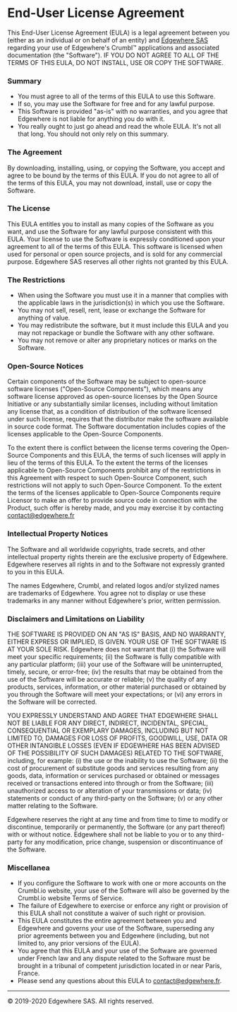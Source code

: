 # End-User License Agreement

This End-User License Agreement (EULA) is a legal agreement between you (either as an individual or on behalf of an entity) and [Edgewhere SAS](https://www.edgewhere.fr) regarding your use of Edgewhere's Crumbl&trade; applications and associated documentation (the "Software").
IF YOU DO NOT AGREE TO ALL OF THE TERMS OF THIS EULA, DO NOT INSTALL, USE OR COPY THE SOFTWARE.

### Summary

* You must agree to all of the terms of this EULA to use this Software.
* If so, you may use the Software for free and for any lawful purpose.
* This Software is provided "as-is" with no warranties, and you agree that Edgewhere is not liable for anything you do with it.
* You really ought to just go ahead and read the whole EULA. It's not all that long. You should not only rely on this summary.


### The Agreement

By downloading, installing, using, or copying the Software, you accept and agree to be bound by the terms of this EULA. If you do not agree to all of the terms of this EULA, you may not download, install, use or copy the Software.


### The License

This EULA entitles you to install as many copies of the Software as you want, and use the Software for any lawful purpose consistent with this EULA. Your license to use the Software is expressly conditioned upon your agreement to all of the terms of this EULA. This software is licensed when used for personal or open source projects, and is sold for any commercial purpose. Edgewhere SAS reserves all other rights not granted by this EULA.


### The Restrictions

* When using the Software you must use it in a manner that complies with the applicable laws in the jurisdiction(s) in which you use the Software.
* You may not sell, resell, rent, lease or exchange the Software for anything of value.
* You may redistribute the software, but it must include this EULA and you may not repackage or bundle the Software with any other software.
* You may not remove or alter any proprietary notices or marks on the Software.


### Open-Source Notices

Certain components of the Software may be subject to open-source software licenses ("Open-Source Components"), which means any software license approved as open-source licenses by the Open Source Initiative or any substantially similar licenses, including without limitation any license that, as a condition of distribution of the software licensed under such license, requires that the distributor make the software available in source code format. The Software documentation includes copies of the licenses applicable to the Open-Source Components.

To the extent there is conflict between the license terms covering the Open-Source Components and this EULA, the terms of such licenses will apply in lieu of the terms of this EULA. To the extent the terms of the licenses applicable to Open-Source Components prohibit any of the restrictions in this Agreement with respect to such Open-Source Component, such restrictions will not apply to such Open-Source Component. To the extent the terms of the licenses applicable to Open-Source Components require Licensor to make an offer to provide source code in connection with the Product, such offer is hereby made, and you may exercise it by contacting [contact@edgewhere.fr](mailto:contact@edgewhere.fr)


### Intellectual Property Notices

The Software and all worldwide copyrights, trade secrets, and other intellectual property rights therein are the exclusive property of Edgewhere. Edgewhere reserves all rights in and to the Software not expressly granted to you in this EULA.

The names Edgewhere, Crumbl, and related logos and/or stylized names are trademarks of Edgewhere. You agree not to display or use these trademarks in any manner without Edgewhere's prior, written permission.


### Disclaimers and Limitations on Liability

THE SOFTWARE IS PROVIDED ON AN "AS IS" BASIS, AND NO WARRANTY, EITHER EXPRESS OR IMPLIED, IS GIVEN. YOUR USE OF THE SOFTWARE IS AT YOUR SOLE RISK. Edgewhere does not warrant that (i) the Software will meet your specific requirements; (ii) the Software is fully compatible with any particular platform; (iii) your use of the Software will be uninterrupted, timely, secure, or error-free; (iv) the results that may be obtained from the use of the Software will be accurate or reliable; (v) the quality of any products, services, information, or other material purchased or obtained by you through the Software will meet your expectations; or (vi) any errors in the Software will be corrected.

YOU EXPRESSLY UNDERSTAND AND AGREE THAT EDGEWHERE SHALL NOT BE LIABLE FOR ANY DIRECT, INDIRECT, INCIDENTAL, SPECIAL, CONSEQUENTIAL OR EXEMPLARY DAMAGES, INCLUDING BUT NOT LIMITED TO, DAMAGES FOR LOSS OF PROFITS, GOODWILL, USE, DATA OR OTHER INTANGIBLE LOSSES (EVEN IF EDGEWHERE HAS BEEN ADVISED OF THE POSSIBILITY OF SUCH DAMAGES) RELATED TO THE SOFTWARE, including, for example: (i) the use or the inability to use the Software; (ii) the cost of procurement of substitute goods and services resulting from any goods, data, information or services purchased or obtained or messages received or transactions entered into through or from the Software; (iii) unauthorized access to or alteration of your transmissions or data; (iv) statements or conduct of any third-party on the Software; (v) or any other matter relating to the Software.

Edgewhere reserves the right at any time and from time to time to modify or discontinue, temporarily or permanently, the Software (or any part thereof) with or without notice. Edgewhere shall not be liable to you or to any third-party for any modification, price change, suspension or discontinuance of the Software.


### Miscellanea

* If you configure the Software to work with one or more accounts on the Crumbl.io website, your use of the Software will also be governed by the Crumbl.io website Terms of Service.
* The failure of Edgewhere to exercise or enforce any right or provision of this EULA shall not constitute a waiver of such right or provision.
* This EULA constitutes the entire agreement between you and Edgewhere and governs your use of the Software, superseding any prior agreements between you and Edgewhere (including, but not limited to, any prior versions of the EULA).
* You agree that this EULA and your use of the Software are governed under French law and any dispute related to the Software must be brought in a tribunal of competent jurisdiction located in or near Paris, France.
* Please send any questions about this EULA to [contact@edgewhere.fr](mailto:contact@edgewhere.fr).


<hr />
&copy; 2019-2020 Edgewhere SAS. All rights reserved.